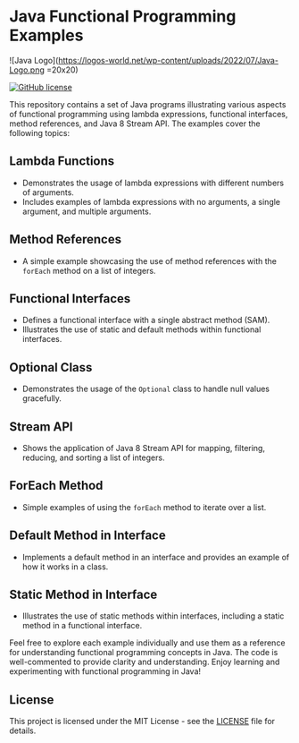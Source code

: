 # Java Functional Programming Examples

![Java Logo](https://logos-world.net/wp-content/uploads/2022/07/Java-Logo.png =20x20)

[![GitHub license](https://img.shields.io/badge/license-MIT-blue.svg)](https://github.com/your-username/your-repository-name/blob/main/LICENSE)

This repository contains a set of Java programs illustrating various aspects of functional programming using lambda expressions, functional interfaces, method references, and Java 8 Stream API. The examples cover the following topics:

## Lambda Functions

- Demonstrates the usage of lambda expressions with different numbers of arguments.
- Includes examples of lambda expressions with no arguments, a single argument, and multiple arguments.

## Method References

- A simple example showcasing the use of method references with the `forEach` method on a list of integers.

## Functional Interfaces

- Defines a functional interface with a single abstract method (SAM).
- Illustrates the use of static and default methods within functional interfaces.

## Optional Class

- Demonstrates the usage of the `Optional` class to handle null values gracefully.

## Stream API

- Shows the application of Java 8 Stream API for mapping, filtering, reducing, and sorting a list of integers.

## ForEach Method

- Simple examples of using the `forEach` method to iterate over a list.

## Default Method in Interface

- Implements a default method in an interface and provides an example of how it works in a class.

## Static Method in Interface

- Illustrates the use of static methods within interfaces, including a static method in a functional interface.

Feel free to explore each example individually and use them as a reference for understanding functional programming concepts in Java. The code is well-commented to provide clarity and understanding. Enjoy learning and experimenting with functional programming in Java!

## License

This project is licensed under the MIT License - see the [LICENSE](LICENSE) file for details.
